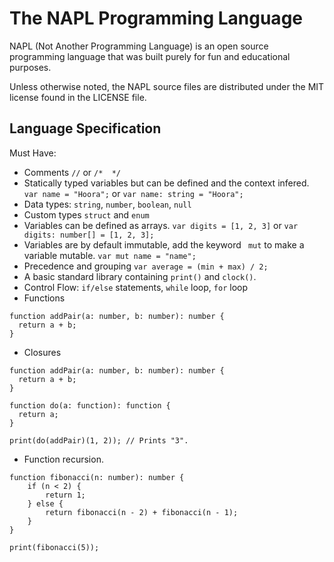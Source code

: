 # The NAPL Programming Language

NAPL (Not Another Programming Language) is an open source programming language that was built purely for fun and educational purposes.

Unless otherwise noted, the NAPL source files are distributed under the
MIT license found in the LICENSE file.

## Language Specification
Must Have:
- Comments `//` or `/*  */`
- Statically typed variables but can be defined and the context infered. `var name = "Hoora";` or `var name: string = "Hoora";`
- Data types: `string`, `number`, `boolean`, `null`
- Custom types `struct` and `enum`
- Variables can be defined as arrays. `var digits = [1, 2, 3]` or `var digits: number[] = [1, 2, 3];`
- Variables are by default immutable, add the keyword ` mut` to make a variable mutable. `var mut name = "name";`
- Precedence and grouping `var average = (min + max) / 2;`
- A basic standard library containing `print()` and `clock()`.
- Control Flow: `if/else` statements, `while` loop, `for` loop
- Functions
```
function addPair(a: number, b: number): number {
  return a + b;
}
```
- Closures
```
function addPair(a: number, b: number): number {
  return a + b;
}

function do(a: function): function {
  return a;
}

print(do(addPair)(1, 2)); // Prints "3".
```
- Function recursion.
```
function fibonacci(n: number): number {
    if (n < 2) {
        return 1;
    } else {
        return fibonacci(n - 2) + fibonacci(n - 1);
    }
}

print(fibonacci(5));
```


